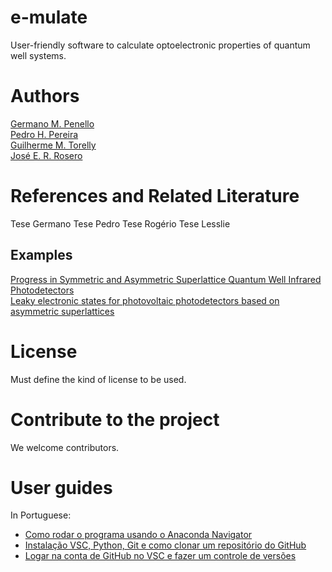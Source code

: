 # e-mulate
User-friendly software to calculate optoelectronic properties of quantum well systems.

Authors
===
[Germano M. Penello](github.com/gpenello)  
[Pedro H. Pereira](github.com/PHPereira1)  
[Guilherme M. Torelly](github.com/gtorelly)  
[José E. R. Rosero](github.com/joseruiz1989)  

References and Related Literature
===
Tese Germano
Tese Pedro
Tese Rogério
Tese Lesslie

Examples
---
[Progress in Symmetric and Asymmetric Superlattice
Quantum Well Infrared Photodetectors](https://doi.org/10.1002/andp.201800462)  
[Leaky electronic states for photovoltaic photodetectors based on asymmetric
superlattices](https://doi.org/10.1063/1.5006464)

License
===
Must define the kind of license to be used.

Contribute to the project
===
We welcome contributors.

User guides
===
In Portuguese:
 - [Como rodar o programa usando o Anaconda Navigator](https://youtu.be/bqjrZOjeDdw)
 - [Instalação VSC, Python, Git e como clonar um repositório do GitHub](https://www.youtube.com/watch?v=h8JMfAcHAA8)
 - [Logar na conta de GitHub no VSC e fazer um controle de versões](https://www.youtube.com/watch?v=zItRL5RWc14)